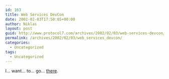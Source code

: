 ```yaml
---
id: 163
title: Web Services DevCon
date: 2002-02-03T17:50:05+00:00
author: Niklas
layout: post
guid: http://www.protocol7.com/archives/2002/02/03/web-services-devcon/
permalink: /archives/2002/02/03/web_services_devcon/
categories:
  - Uncategorized
tags:
  - Uncategorized
---
```

<div class='microid-964d6ad1995a9d8e47cee20b851a5a345471383c'>
  <p>
    I&#8230; want&#8230; to&#8230; go&#8230; <a href="http://www.sellsbrothers.com/conference/">there</a>.
  </p>
</div>
